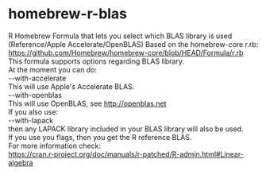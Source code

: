 # homebrew-r-blas
R Homebrew Formula that lets you select which BLAS library is used (Reference/Apple Accelerate/OpenBLAS)
Based on the homebrew-core r.rb:  
https://github.com/Homebrew/homebrew-core/blob/HEAD/Formula/r.rb  
This formula supports options regarding BLAS library.  
At the moment you can do:  
--with-accelerate  
This will use Apple's Accelerate BLAS.  
--with-openblas  
This will use OpenBLAS, see http://openblas.net    
If you also use:   
--with-lapack   
then any LAPACK library included in your BLAS library will also be used.   
If you use you flags, then you get the R reference BLAS.    
For more information check:   
https://cran.r-project.org/doc/manuals/r-patched/R-admin.html#Linear-algebra
